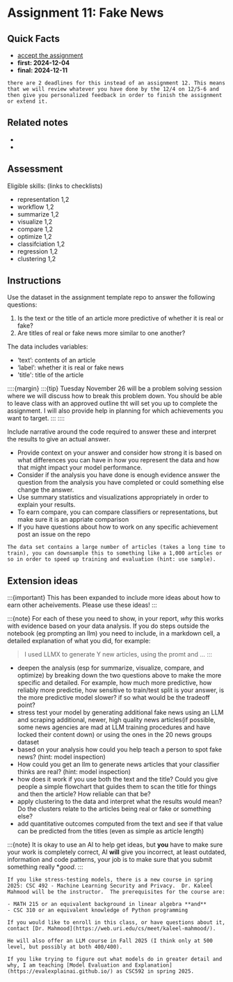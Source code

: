 
# Assignment 11: Fake News

## Quick Facts
- [accept the assignment](https://classroom.github.com/a/D1fjut40)
- __first: 2024-12-04__
- __final: 2024-12-11__



```{note}
there are 2 deadlines for this instead of an assignment 12. This means that we will review whatever you have done by the 12/4 on 12/5-6 and then give you personalized feedback in order to finish the assignment or extend it.  
```
<!-- - First feedback: {{ early }}
__Final due date: {{ date }}__ -->


## Related notes

- [](../notes/2024-11-19)
- [ ](../notes/2024-11-21)
<!-- - [more text representations](../notes/2023-11-28) -->

## Assessment

Eligible skills: (links to checklists)
- representation 1,2
- workflow 1,2
- summarize 1,2
- visualize 1,2
- compare 1,2
- optimize 1,2
- classifciation 1,2
- regression 1,2
- clustering 1,2


## Instructions

Use the dataset in the assignment template repo to answer the following questions:

1. Is the text or the title of an article more predictive of whether it is real or fake?
1. Are titles of real or fake news more similar to one another?

The data includes variables:
- ‘text’: contents of an article
- ‘label’: whether it is real or fake news
- 'title': title of the article


::::{margin}
:::{tip}
Tuesday November 26 will be a problem solving session where we will discuss how to break this problem down.  You should be able to leave class with an approved outline tht will set you up to complete the assignment.  I will also provide help in planning for which achievements you want to target. 
:::
::::

Include narrative around the code required to answer these and interpret the results to give an actual answer. 
- Provide context on your answer and consider how strong it is based on what differences you can have in how you represent the data and how that might impact your model performance. 
- Consider if the analysis you have done is enough evidence answer the question from the analysis you have completed or could something else change the answer. 
- Use summary statistics and visualizations appropriately in order to explain your results.
- To earn compare, you can compare classifiers or representations, but make sure it is an appriate comparison
- If you have questions about how to work on any specific achievement post an issue on the repo


```{hint}
The data set contains a large number of articles (takes a long time to train), you can downsample this to something like a 1,000 articles or so in order to speed up training and evaluation (hint: use sample).

```

## Extension ideas

:::{important}
This has been expanded to include more ideas about how to earn other acheivements. Please use these ideas! 
:::

:::{note}
For each of these you need to show, in your report, *why* this works with evidence based on your data analysis. If you do steps outside the notebook (eg prompting an llm) you need to include, in a markdown cell, a detailed explanation of what you did, for example:
> I used LLMX to generate Y new articles, using the promt <PROMPT> and ...
:::

- deepen the analysis (esp for summarize, visualize, compare, and optimize) by breaking down the two questions above to make the more specific and detailed. For example, how much more predictive, how reliably more predictie, how sensitive to train/test split is your answer, is the more predictive model slower? if so what would be the tradeoff point? 
- stress test your model by generating additional fake news using an LLM and scraping additional, newer, high quality news articles(if possible, some news agencies are mad at LLM training procedures and have locked their content down) or using the ones in the 20 news groups dataset
- based on your analysis how could you help teach a person to spot fake news? (hint: model inspection)
- How could you get an llm to generate news articles that your classifier thinks are real? (hint: model inspection)
- how does it work if you use both the text and the title? Could you give people a simple flowchart that guides them to scan the title for things and then the article? How reliable can that be? 
- apply clustering to the data and interpret what the results would mean? Do the clusters relate to the articles being real or fake or something else?
- add quantitative outcomes computed from the text and see if that value can be predicted from the titles (even as simple as article length)

:::{note}
It is okay to use an AI to help get ideas, but **you** have to make sure your work is completely correct, AI **will** give you incorrect, at least outdated, information and code patterns, your job is to make sure that you submit something really **good*.
:::


```{tip}
If you like stress-testing models, there is a new course in spring 2025: CSC 492 - Machine Learning Security and Privacy.  Dr. Kaleel Mahmood will be the instructor.  The prerequisites for the course are:

- MATH 215 or an equivalent background in linear algebra **and** 
- CSC 310 or an equivalent knowledge of Python programming

If you would like to enroll in this class, or have questions about it, contact [Dr. Mahmood](https://web.uri.edu/cs/meet/kaleel-mahmood/).

He will also offer an LLM course in Fall 2025 (I think only at 500 level, but possibly at both 400/400). 

If you like trying to figure out what models do in greater detail and why, I am teaching [Model Evaluation and Explanation](https://evalexplainai.github.io/) as CSC592 in spring 2025. 
```